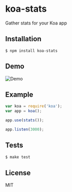 
# koa-stats

Gather stats for your Koa app

## Installation

    $ npm install koa-stats

## Demo

  ![Demo](http://cl.ly/image/1M0z2k2c3y07/Screen%20Shot%202015-02-13%20at%204.30.36%20PM.png)

## Example

```js
var koa = require('koa');
var app = koa();

app.use(stats());

app.listen(3000);
```

## Tests

```js
$ make test
```

## License

MIT
